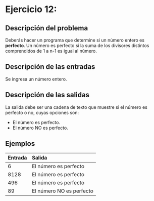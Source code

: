 # **Ejercicio 12:** 

## Descripción del problema

Deberás hacer un programa que determine si un número entero es **perfecto**. Un número es perfecto si la suma de los divisores distintos comprendidos de 1 a n-1 es igual al número.

## Descripción de las entradas

Se ingresa un número entero.

## Descripción de las salidas

La salida debe ser una cadena de texto que muestre si el número es perfecto o no, cuyas opciones son:
- El número es perfecto.
- El número NO es perfecto.

## Ejemplos

| Entrada    | Salida     |
| :--------- | :--------- |
| 6 | El número es perfecto |
| 8128 | El número es perfecto |
| 496 | El número es perfecto |
| 89 | El número NO es perfecto |